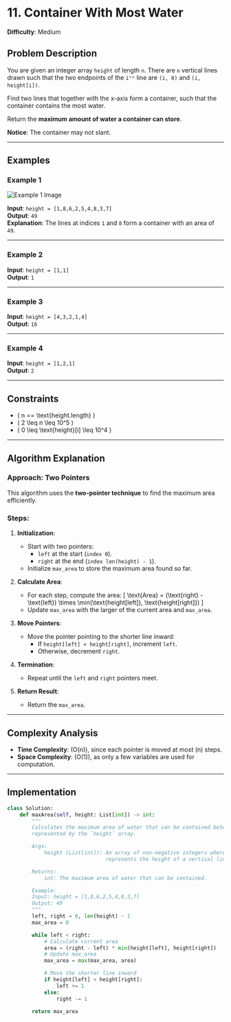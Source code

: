 # 11. Container With Most Water

**Difficulty**: Medium

## Problem Description

You are given an integer array `height` of length `n`. There are `n` vertical lines drawn such that the two endpoints of the `iᵗʰ` line are `(i, 0)` and `(i, height[i])`.

Find two lines that together with the x-axis form a container, such that the container contains the most water.

Return the **maximum amount of water a container can store**.

**Notice**: The container may not slant.

---

## Examples

### Example 1

![Example 1 Image](https://s3-lc-upload.s3.amazonaws.com/uploads/2018/07/17/question_11.jpg)

**Input**: `height = [1,8,6,2,5,4,8,3,7]`  
**Output**: `49`  
**Explanation**: The lines at indices `1` and `8` form a container with an area of `49`.

---

### Example 2

**Input**: `height = [1,1]`  
**Output**: `1`  

---

### Example 3

**Input**: `height = [4,3,2,1,4]`  
**Output**: `16`

---

### Example 4

**Input**: `height = [1,2,1]`  
**Output**: `2`

---

## Constraints

- \( n == \text{height.length} \)
- \( 2 \leq n \leq 10^5 \)
- \( 0 \leq \text{height}[i] \leq 10^4 \)

---

## Algorithm Explanation

### Approach: Two Pointers

This algorithm uses the **two-pointer technique** to find the maximum area efficiently.

### Steps:

1. **Initialization**:
   - Start with two pointers:
     - `left` at the start (`index 0`).
     - `right` at the end (`index len(height) - 1`).
   - Initialize `max_area` to store the maximum area found so far.

2. **Calculate Area**:
   - For each step, compute the area:
     \[
     \text{Area} = (\text{right} - \text{left}) \times \min(\text{height[left]}, \text{height[right]})
     \]
   - Update `max_area` with the larger of the current area and `max_area`.

3. **Move Pointers**:
   - Move the pointer pointing to the shorter line inward:
     - If `height[left] < height[right]`, increment `left`.
     - Otherwise, decrement `right`.

4. **Termination**:
   - Repeat until the `left` and `right` pointers meet.

5. **Return Result**:
   - Return the `max_area`.

---

## Complexity Analysis

- **Time Complexity**: \(O(n)\), since each pointer is moved at most \(n\) steps.
- **Space Complexity**: \(O(1)\), as only a few variables are used for computation.

---

## Implementation

```python
class Solution:
    def maxArea(self, height: List[int]) -> int:
        """
        Calculates the maximum area of water that can be contained between two vertical lines,
        represented by the `height` array.

        Args:
            height (List[int]): An array of non-negative integers where each element
                                represents the height of a vertical line.

        Returns:
            int: The maximum area of water that can be contained.

        Example:
        Input: height = [1,8,6,2,5,4,8,3,7]
        Output: 49
        """
        left, right = 0, len(height) - 1
        max_area = 0

        while left < right:
            # Calculate current area
            area = (right - left) * min(height[left], height[right])
            # Update max_area
            max_area = max(max_area, area)

            # Move the shorter line inward
            if height[left] < height[right]:
                left += 1
            else:
                right -= 1

        return max_area


